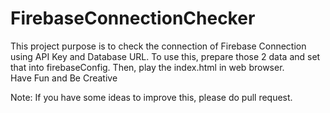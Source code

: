 # FirebaseConnectionChecker
This project purpose is to check the connection of Firebase Connection using API Key and Database URL. To use this, prepare those 2 data and set that into firebaseConfig. Then, play the index.html in web browser.
<br>
Have Fun and Be Creative

Note:
If you have some ideas to improve this, please do pull request.
